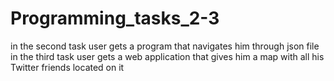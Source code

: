 # Programming_tasks_2-3

in the second task user gets a program that navigates him through json file
in the third task user gets a web application that gives him a map with all his Twitter friends located on it
